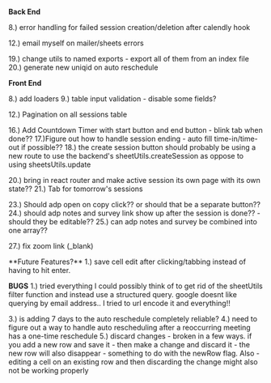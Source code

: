 **Back End**

<!-- 1.)parse roster for graduated students - del graduated students** -->
<!-- 1a) still need to delete that shit! -->
<!-- 1b.)create congrats email list -->

<!-- 1c.) create congrats template and send that shit wih reminder of tutoring ending, -->

<!-- 2.)parse sessions - check dates for upcoming sessions to be used for session email reminders -->
<!-- 3.)parse roster - gather email addresses to generate weekly blast emails -->
<!-- 4.) Setup cron job for reminder emails -->
<!-- 5.) Setup cron job for blast emails -->
<!-- 6.) Calendly API integration to automatically update the sessions sheet -->

<!-- 7.) try/catch error handling in the utils -->

8.) error handling for failed session creation/deletion after calendly hook

<!-- 9.) setup bcc or cc to myself for copy of email confirmations -->

<!-- 10.) Update sheetsUtils to utilize queries where possible -->
<!-- 11.) add more robust routes to handle more specific calls from the front end -->

12.) email myself on mailer/sheets errors

<!-- 13.) rewrite 'getAllRows' as "getSessionData" -->

<!-- 14.) **_Figure out how to get calendly hooks to work with the wwwhisper auth system!_** -->

<!-- 15.) set no-show and b2b as false by default? -->
<!-- 16.) **_Figure out the best way to handle reoccurring sessions!_** -->

<!-- 17.) Set the session reminder email for a later time -->

<!-- 18.) Give all sessions a unique id - not just calendly - then the same delete function used on the calendly cancel hook should be able to be used for manually deleting from the front end -->

19.) change utils to named exports - export all of them from an index file
20.) generate new uniqid on auto reschedule

**Front End**

<!-- 1.)generate adp notes based on session info - this could be done from the front end as the data will already be displayed there -->

<!-- 2.)embed and autofill for tutor survey -->

<!-- 3.) copy student class code and student eval form to clipboard -->

<!-- 4.) move filtering logic to the backend -->

<!-- 5.) Make session cell editable & update google sheet -->

<!-- 6.) manually add to roster & session tables & update google sheet -->
<!-- 7.) Seperate roster and sessions editing -->

8.) add loaders
9.) table input validation - disable some fields?

<!-- 10.) **refactor error handling - remove handling from lifecycle methods** -->
<!-- 11.) move in line function calls from render into new method -->

12.) Pagination on all sessions table

<!-- 13.) save confirmation -->

<!-- 14.)**start building active session page** -->

<!-- 15.) **_Refactor table data show - add student session time and my session time_** -->

16.) Add Countdown Timer with start button and end button - blink tab when done??
17.)Figure out how to handle session ending - auto fill time-in/time-out if possible??
18.) the create session button should probably be using a new route to use the backend's sheetUtils.createSession as oppose to using sheetsUtils.update

<!-- 19.) Add ability to delete a session -->

20.) bring in react router and make active session its own page with its own state??
21.) Tab for tomorrow's sessions

<!-- 22.) Make everything look better! -->

23.) Should adp open on copy click?? or should that be a separate button??
24.) should adp notes and survey link show up after the session is done?? - should they be editable??
25.) can adp notes and survey be combined into one array??

<!-- 26.) fix embedded for styling.. again -->

27.) fix zoom link (\_blank)

\*\*Future Features?\*\*
1.) save cell edit after clicking/tabbing instead of having to hit enter.

<!-- 2.) tab between cells to edit if possible -->

**BUGS**
1.) tried everything I could possibly think of to get rid of the sheetUtils filter function and instead use a structured query. google doesnt like querying by email address.. I tried to url encode it and everything!!

<!-- 2.) A calendly event showed up in sheets one day ahead of the actual date.. could not recreate -->

3.) is adding 7 days to the auto reschedule completely reliable?
4.) need to figure out a way to handle auto rescheduling after a reoccurring meeting has a one-time reschedule
5.) discard changes - broken in a few ways. if you add a new row and save it - then make a change and discard it - the new row will also disappear - something to do with the newRow flag. Also - editing a cell on an existing row and then discarding the change might also not be working properly
